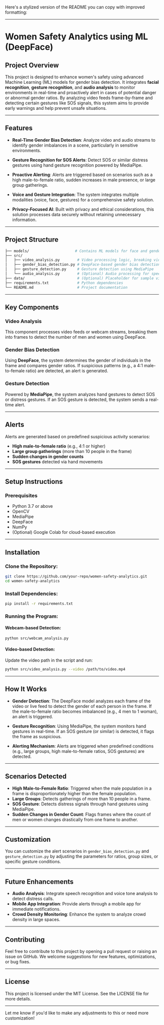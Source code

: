 Here's a stylized version of the README you can copy with improved formatting:

---

# **Women Safety Analytics using ML (DeepFace)**

## **Project Overview**
This project is designed to enhance women's safety using advanced Machine Learning (ML) models for gender bias detection. It integrates **facial recognition**, **gesture recognition**, and **audio analysis** to monitor environments in real-time and proactively alert in cases of potential danger or abnormal gender ratios. By analyzing video feeds frame-by-frame and detecting certain gestures like SOS signals, this system aims to provide early warnings and help prevent unsafe situations.

---

## **Features**

- **Real-Time Gender Bias Detection**: Analyze video and audio streams to identify gender imbalances in a scene, particularly in sensitive environments.
  
- **Gesture Recognition for SOS Alerts**: Detect SOS or similar distress gestures using hand gesture recognition powered by MediaPipe.
  
- **Proactive Alerting**: Alerts are triggered based on scenarios such as a high male-to-female ratio, sudden increases in male presence, or large group gatherings.

- **Voice and Gesture Integration**: The system integrates multiple modalities (voice, face, gestures) for a comprehensive safety solution.

- **Privacy-Focused AI**: Built with privacy and ethical considerations, this solution processes data securely without retaining unnecessary information.

---

## **Project Structure**

```bash
├── models/                     # Contains ML models for face and gender detection
├── src/
│   ├── video_analysis.py        # Video processing logic, breaking video into frames for analysis
│   ├── gender_bias_detection.py # DeepFace-based gender bias detection
│   ├── gesture_detection.py     # Gesture detection using MediaPipe
│   └── audio_analysis.py        # (Optional) Audio processing for speech recognition
├── data/                        # (Optional) Placeholder for sample videos or images
├── requirements.txt             # Python dependencies
└── README.md                    # Project documentation
```

---

## **Key Components**

### **Video Analysis**
This component processes video feeds or webcam streams, breaking them into frames to detect the number of men and women using DeepFace.

### **Gender Bias Detection**
Using **DeepFace**, the system determines the gender of individuals in the frame and compares gender ratios. If suspicious patterns (e.g., a 4:1 male-to-female ratio) are detected, an alert is generated.

### **Gesture Detection**
Powered by **MediaPipe**, the system analyzes hand gestures to detect SOS or distress gestures. If an SOS gesture is detected, the system sends a real-time alert.

---

## **Alerts**

Alerts are generated based on predefined suspicious activity scenarios:

- **High male-to-female ratio** (e.g., 4:1 or higher)
- **Large group gatherings** (more than 10 people in the frame)
- **Sudden changes in gender counts**
- **SOS gestures** detected via hand movements

---

## **Setup Instructions**

### **Prerequisites**

- Python 3.7 or above
- OpenCV
- MediaPipe
- DeepFace
- NumPy
- (Optional) Google Colab for cloud-based execution

---

## **Installation**

### **Clone the Repository**:

```bash
git clone https://github.com/your-repo/women-safety-analytics.git
cd women-safety-analytics
```

### **Install Dependencies**:

```bash
pip install -r requirements.txt
```

### **Running the Program**:

#### **Webcam-based Detection**:
```bash
python src/webcam_analysis.py
```

#### **Video-based Detection**:
Update the video path in the script and run:
```bash
python src/video_analysis.py --video /path/to/video.mp4
```

---

## **How It Works**

- **Gender Detection**: The DeepFace model analyzes each frame of the video or live feed to detect the gender of each person in the frame. If the male-to-female ratio becomes imbalanced (e.g., 4 men to 1 woman), an alert is triggered.

- **Gesture Recognition**: Using MediaPipe, the system monitors hand gestures in real-time. If an SOS gesture (or similar) is detected, it flags the frame as suspicious.

- **Alerting Mechanism**: Alerts are triggered when predefined conditions (e.g., large groups, high male-to-female ratios, SOS gestures) are detected.

---

## **Scenarios Detected**

- **High Male-to-Female Ratio**: Triggered when the male population in a frame is disproportionately higher than the female population.
- **Large Groups**: Detects gatherings of more than 10 people in a frame.
- **SOS Gesture**: Detects distress signals through hand gestures using MediaPipe.
- **Sudden Changes in Gender Count**: Flags frames where the count of men or women changes drastically from one frame to another.

---

## **Customization**

You can customize the alert scenarios in `gender_bias_detection.py` and `gesture_detection.py` by adjusting the parameters for ratios, group sizes, or specific gesture conditions.

---

## **Future Enhancements**

- **Audio Analysis**: Integrate speech recognition and voice tone analysis to detect distress calls.
- **Mobile App Integration**: Provide alerts through a mobile app for immediate notifications.
- **Crowd Density Monitoring**: Enhance the system to analyze crowd density in large spaces.

---

## **Contributing**

Feel free to contribute to this project by opening a pull request or raising an issue on GitHub. We welcome suggestions for new features, optimizations, or bug fixes.

---

## **License**

This project is licensed under the MIT License. See the LICENSE file for more details.

---

Let me know if you'd like to make any adjustments to this or need more customization!
